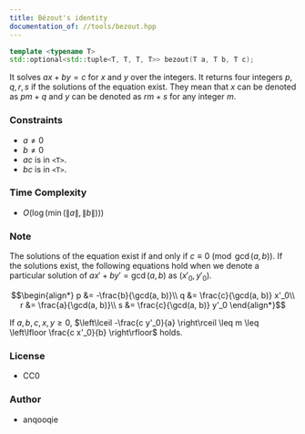 ```yaml
---
title: Bézout's identity
documentation_of: //tools/bezout.hpp
---
```


```cpp
template <typename T>
std::optional<std::tuple<T, T, T, T>> bezout(T a, T b, T c);
```

It solves $ax + by = c$ for $x$ and $y$ over the integers.
It returns four integers $p, q, r, s$ if the solutions of the equation exist.
They mean that $x$ can be denoted as $pm + q$ and $y$ can be denoted as $rm + s$ for any integer $m$.

### Constraints
- $a \neq 0$
- $b \neq 0$
- $ac$ is in `<T>`.
- $bc$ is in `<T>`.

### Time Complexity
- $O(\log(\min(\|a\|, \|b\|)))$

### Note
The solutions of the equation exist if and only if $c \equiv 0 \pmod{\gcd(a, b)}$.
If the solutions exist, the following equations hold when we denote a particular solution of $a x' + b y' = \gcd(a, b)$ as $(x'_0, y'_0)$.

$$\begin{align*}
p &= -\frac{b}{\gcd(a, b)}\\
q &= \frac{c}{\gcd(a, b)} x'_0\\
r &= \frac{a}{\gcd(a, b)}\\
s &= \frac{c}{\gcd(a, b)} y'_0
\end{align*}$$

If $a, b, c, x, y \geq 0$, $\left\lceil -\frac{c y'_0}{a} \right\rceil \leq m \leq \left\lfloor \frac{c x'_0}{b} \right\rfloor$ holds.

### License
- CC0

### Author
- anqooqie
